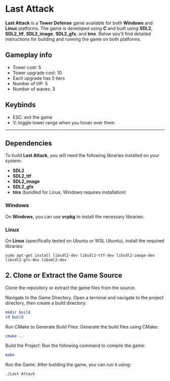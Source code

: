 # Last Attack

**Last Attack** is a **Tower Defense** game available for both **Windows** and **Linux** platforms. The game is developed using **C** and built using **SDL2**, **SDL2_ttf**, **SDL2_image**, **SDL2_gfx**, and **tmx**. Below you'll find detailed instructions for building and running the game on both platforms.

## Gameplay info
- Tower cost: 5
- Tower upgrade cost: 10
- Each upgrade has 5 tiers
- Number of HP: 5
- Number of waves: 3

## Keybinds
- ESC: exit the game
- V: toggle tower range when you hover over them

---

## Dependencies

To build **Last Attack**, you will need the following libraries installed on your system:

- **SDL2**
- **SDL2_ttf**
- **SDL2_image**
- **SDL2_gfx**
- **tmx** (bundled for Linux; Windows requires installation)

### Windows

On **Windows**, you can use **vcpkg** to install the necessary libraries:

### Linux

On **Linux** (specifically tested on Ubuntu or WSL Ubuntu), install the required libraries:

```shell
sudo apt-get install libsdl2-dev libsdl2-ttf-dev libsdl2-image-dev libsdl2-gfx-dev libxml2-dev
```

## 2. Clone or Extract the Game Source
Clone the repository or extract the game files from the source.

Navigate to the Game Directory.
Open a terminal and navigate to the project directory, then create a build directory:

```cmake
mkdir build
cd build
```

Run CMake to Generate Build Files:
Generate the build files using CMake:

```cmake
cmake ..
```

Build the Project:
Run the following command to compile the game:

```cmake
make
```

Run the Game:
After building the game, you can run it using:

```shell
./Last Attack
```